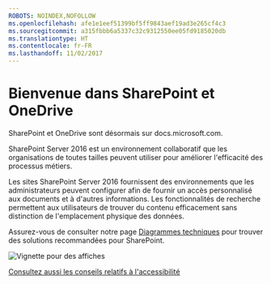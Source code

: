 ```yaml
---
ROBOTS: NOINDEX,NOFOLLOW
ms.openlocfilehash: afe1e1eef51399bf5ff9843aef19ad3e265cf4c3
ms.sourcegitcommit: a315fbbb6a5337c32c9312550ee05fd9185020db
ms.translationtype: HT
ms.contentlocale: fr-FR
ms.lasthandoff: 11/02/2017
---
```

# <a name="welcome-to-sharepoint-and-onedrive"></a>Bienvenue dans SharePoint et OneDrive

SharePoint et OneDrive sont désormais sur docs.microsoft.com. 

SharePoint Server 2016 est un environnement collaboratif que les organisations de toutes tailles peuvent utiliser pour améliorer l'efficacité des processus métiers. 

Les sites SharePoint Server 2016 fournissent des environnements que les administrateurs peuvent configurer afin de fournir un accès personnalisé aux documents et à d'autres informations. Les fonctionnalités de recherche permettent aux utilisateurs de trouver du contenu efficacement sans distinction de l'emplacement physique des données.

Assurez-vous de consulter notre page [Diagrammes techniques](https://technet.microsoft.com/en-us/library/cc263199(v=office.16).aspx) pour trouver des solutions recommandées pour SharePoint.


![Vignette pour des affiches](media/testfile.png)

[Consultez aussi les conseils relatifs à l'accessibilité](https://technet.microsoft.com/en-us/library/mt790686(v=office.16).aspx)
